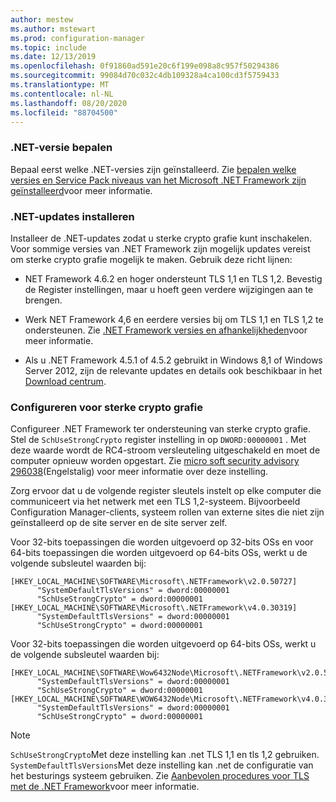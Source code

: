 ```yaml
---
author: mestew
ms.author: mstewart
ms.prod: configuration-manager
ms.topic: include
ms.date: 12/13/2019
ms.openlocfilehash: 0f91860ad591e20c6f199e098a8c957f50294386
ms.sourcegitcommit: 99084d70c032c4db109328a4ca100cd3f5759433
ms.translationtype: MT
ms.contentlocale: nl-NL
ms.lasthandoff: 08/20/2020
ms.locfileid: "88704500"
---
```

<!-- ## Update and configure the .NET Framework to support TLS 1.2 Note: the heading in in the 2 articles (enable-tls-1-2-client & enable-tls-1-2-server) to better facilitate linking. -->

### <a name="determine-net-version"></a>.NET-versie bepalen

Bepaal eerst welke .NET-versies zijn geïnstalleerd. Zie [bepalen welke versies en Service Pack niveaus van het Microsoft .NET Framework zijn geïnstalleerd](https://support.microsoft.com/help/318785/how-to-determine-which-versions-and-service-pack-levels-of-the-microso)voor meer informatie.

### <a name="install-net-updates"></a>.NET-updates installeren

Installeer de .NET-updates zodat u sterke crypto grafie kunt inschakelen. Voor sommige versies van .NET Framework zijn mogelijk updates vereist om sterke crypto grafie mogelijk te maken. Gebruik deze richt lijnen:

- NET Framework 4.6.2 en hoger ondersteunt TLS 1,1 en TLS 1,2. Bevestig de Register instellingen, maar u hoeft geen verdere wijzigingen aan te brengen.

- Werk NET Framework 4,6 en eerdere versies bij om TLS 1,1 en TLS 1,2 te ondersteunen. Zie [.NET Framework versies en afhankelijkheden](/dotnet/framework/migration-guide/versions-and-dependencies)voor meer informatie.

- Als u .NET Framework 4.5.1 of 4.5.2 gebruikt in Windows 8,1 of Windows Server 2012, zijn de relevante updates en details ook beschikbaar in het [Download centrum](https://www.microsoft.com/download/details.aspx?id=42883).


### <a name="configure-for-strong-cryptography"></a>Configureren voor sterke crypto grafie

Configureer .NET Framework ter ondersteuning van sterke crypto grafie. Stel de `SchUseStrongCrypto` register instelling in op `DWORD:00000001` . Met deze waarde wordt de RC4-stroom versleuteling uitgeschakeld en moet de computer opnieuw worden opgestart. Zie [micro soft security advisory 296038](/security-updates/SecurityAdvisories/2015/2960358)(Engelstalig) voor meer informatie over deze instelling.

Zorg ervoor dat u de volgende register sleutels instelt op elke computer die communiceert via het netwerk met een TLS 1,2-systeem. Bijvoorbeeld Configuration Manager-clients, systeem rollen van externe sites die niet zijn geïnstalleerd op de site server en de site server zelf.

Voor 32-bits toepassingen die worden uitgevoerd op 32-bits OSs en voor 64-bits toepassingen die worden uitgevoerd op 64-bits OSs, werkt u de volgende subsleutel waarden bij:

``` Registry
[HKEY_LOCAL_MACHINE\SOFTWARE\Microsoft\.NETFramework\v2.0.50727]
      "SystemDefaultTlsVersions" = dword:00000001
      "SchUseStrongCrypto" = dword:00000001
[HKEY_LOCAL_MACHINE\SOFTWARE\Microsoft\.NETFramework\v4.0.30319]
      "SystemDefaultTlsVersions" = dword:00000001
      "SchUseStrongCrypto" = dword:00000001
```

Voor 32-bits toepassingen die worden uitgevoerd op 64-bits OSs, werkt u de volgende subsleutel waarden bij:

``` Registry
[HKEY_LOCAL_MACHINE\SOFTWARE\Wow6432Node\Microsoft\.NETFramework\v2.0.50727]
      "SystemDefaultTlsVersions" = dword:00000001
      "SchUseStrongCrypto" = dword:00000001
[HKEY_LOCAL_MACHINE\SOFTWARE\WOW6432Node\Microsoft\.NETFramework\v4.0.30319]
      "SystemDefaultTlsVersions" = dword:00000001
      "SchUseStrongCrypto" = dword:00000001
```

> [!Note]  
> `SchUseStrongCrypto`Met deze instelling kan .net TLS 1,1 en tls 1,2 gebruiken. `SystemDefaultTlsVersions`Met deze instelling kan .net de configuratie van het besturings systeem gebruiken. Zie [Aanbevolen procedures voor TLS met de .NET Framework](/dotnet/framework/network-programming/tls)voor meer informatie.